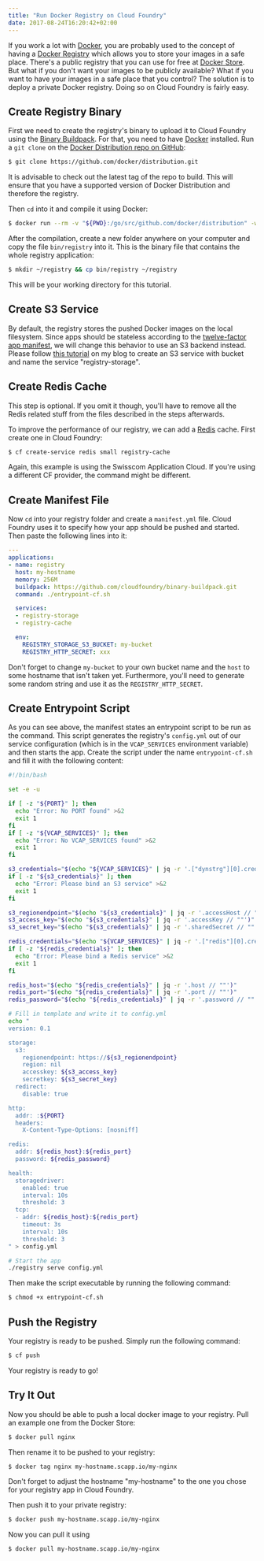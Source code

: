 ```yaml
---
title: "Run Docker Registry on Cloud Foundry"
date: 2017-08-24T16:20:42+02:00
---
```


If you work a lot with [Docker](https://www.docker.com/), you are probably used to the concept of having a [Docker Registry](https://docs.docker.com/registry/) which allows you to store your images in a safe place. There's a public registry that you can use for free at [Docker Store](https://store.docker.com/). But what if you don't want your images to be publicly available? What if you want to have your images in a safe place that you control? The solution is to deploy a private Docker registry. Doing so on Cloud Foundry is fairly easy.

## Create Registry Binary

First we need to create the registry's binary to upload it to Cloud Foundry using the [Binary Buildpack](https://github.com/cloudfoundry/binary-buildpack). For that, you need to have [Docker](https://docs.docker.com/engine/installation/) installed. Run a `git clone` on the [Docker Distribution repo on GitHub](https://github.com/docker/distribution):

```bash
$ git clone https://github.com/docker/distribution.git
```

It is advisable to check out the latest tag of the repo to build. This will ensure that you have a supported version of Docker Distribution and therefore the registry.

Then `cd` into it and compile it using Docker:

```bash
$ docker run --rm -v "${PWD}:/go/src/github.com/docker/distribution" -w /go/src/github.com/docker/distribution golang make binaries
```

After the compilation, create a new folder anywhere on your computer and copy the file `bin/registry` into it. This is the binary file that contains the whole registry application:

```bash
$ mkdir ~/registry && cp bin/registry ~/registry
```

This will be your working directory for this tutorial.

## Create S3 Service

By default, the registry stores the pushed Docker images on the local filesystem. Since apps should be stateless according to the [twelve-factor app manifest](https://12factor.net/processes), we will change this behavior to use an S3 backend instead. Please follow [this tutorial](/manage-buckets-on-cloud-foundry-s3-services/) on my blog to create an S3 service with bucket and name the service "registry-storage".

## Create Redis Cache

This step is optional. If you omit it though, you'll have to remove all the Redis related stuff from the files described in the steps afterwards.

To improve the performance of our registry, we can add a [Redis](https://redis.io/) cache. First create one in Cloud Foundry:

```bash
$ cf create-service redis small registry-cache
```

Again, this example is using the Swisscom Application Cloud. If you're using a different CF provider, the command might be different.

## Create Manifest File

Now `cd` into your registry folder and create a `manifest.yml` file. Cloud Foundry uses it to specify how your app should be pushed and started. Then paste the following lines into it:

```yaml
---
applications:
- name: registry
  host: my-hostname
  memory: 256M
  buildpack: https://github.com/cloudfoundry/binary-buildpack.git
  command: ./entrypoint-cf.sh

  services:
  - registry-storage
  - registry-cache

  env:
    REGISTRY_STORAGE_S3_BUCKET: my-bucket
    REGISTRY_HTTP_SECRET: xxx
```

Don't forget to change `my-bucket` to your own bucket name and the `host` to some hostname that isn't taken yet. Furthermore, you'll need to generate some random string and use it as the `REGISTRY_HTTP_SECRET`.

## Create Entrypoint Script

As you can see above, the manifest states an entrypoint script to be run as the command. This script generates the registry's `config.yml` out of our service configuration (which is in the `VCAP_SERVICES` environment variable) and then starts the app. Create the script under the name `entrypoint-cf.sh` and fill it with the following content:

```bash
#!/bin/bash

set -e -u

if [ -z "${PORT}" ]; then
  echo "Error: No PORT found" >&2
  exit 1
fi
if [ -z "${VCAP_SERVICES}" ]; then
  echo "Error: No VCAP_SERVICES found" >&2
  exit 1
fi

s3_credentials="$(echo "${VCAP_SERVICES}" | jq -r '.["dynstrg"][0].credentials // ""')"
if [ -z "${s3_credentials}" ]; then
  echo "Error: Please bind an S3 service" >&2
  exit 1
fi

s3_regionendpoint="$(echo "${s3_credentials}" | jq -r '.accessHost // ""')"
s3_access_key="$(echo "${s3_credentials}" | jq -r '.accessKey // ""')"
s3_secret_key="$(echo "${s3_credentials}" | jq -r '.sharedSecret // ""')"

redis_credentials="$(echo "${VCAP_SERVICES}" | jq -r '.["redis"][0].credentials // ""')"
if [ -z "${redis_credentials}" ]; then
  echo "Error: Please bind a Redis service" >&2
  exit 1
fi

redis_host="$(echo "${redis_credentials}" | jq -r '.host // ""')"
redis_port="$(echo "${redis_credentials}" | jq -r '.port // ""')"
redis_password="$(echo "${redis_credentials}" | jq -r '.password // ""')"

# Fill in template and write it to config.yml
echo "
version: 0.1

storage:
  s3:
    regionendpoint: https://${s3_regionendpoint}
    region: nil
    accesskey: ${s3_access_key}
    secretkey: ${s3_secret_key}
  redirect:
    disable: true

http:
  addr: :${PORT}
  headers:
    X-Content-Type-Options: [nosniff]

redis:
  addr: ${redis_host}:${redis_port}
  password: ${redis_password}

health:
  storagedriver:
    enabled: true
    interval: 10s
    threshold: 3
  tcp:
  - addr: ${redis_host}:${redis_port}
    timeout: 3s
    interval: 10s
    threshold: 3
" > config.yml

# Start the app
./registry serve config.yml
```

Then make the script executable by running the following command:

```bash
$ chmod +x entrypoint-cf.sh
```

## Push the Registry

Your registry is ready to be pushed. Simply run the following command:

```bash
$ cf push
```

Your registry is ready to go!

## Try It Out

Now you should be able to push a local docker image to your registry. Pull an example one from the Docker Store:

```bash
$ docker pull nginx
```

Then rename it to be pushed to your registry:

```bash
$ docker tag nginx my-hostname.scapp.io/my-nginx
```

Don't forget to adjust the hostname "my-hostname" to the one you chose for your registry app in Cloud Foundry.

Then push it to your private registry:

```bash
$ docker push my-hostname.scapp.io/my-nginx
```

Now you can pull it using

```bash
$ docker pull my-hostname.scapp.io/my-nginx
```

